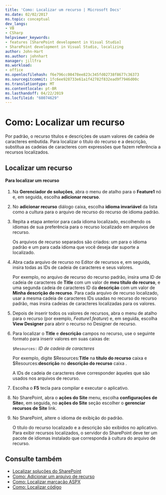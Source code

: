 ```yaml
---
title: 'Como: Localizar um recurso | Microsoft Docs'
ms.date: 02/02/2017
ms.topic: conceptual
dev_langs:
- VB
- CSharp
helpviewer_keywords:
- features [SharePoint development in Visual Studio]
- SharePoint development in Visual Studio, localizing
author: John-Hart
ms.author: johnhart
manager: jillfra
ms.workload:
- office
ms.openlocfilehash: f6e796cc00478ee823c345fd02738f8677c36373
ms.sourcegitcommit: 1fc6ee928733e61a1f42782f832ead9f7946d00c
ms.translationtype: MT
ms.contentlocale: pt-BR
ms.lasthandoff: 04/22/2019
ms.locfileid: "60074629"
---
```

# <a name="how-to-localize-a-feature"></a>Como: Localizar um recurso
  Por padrão, o recurso títulos e descrições de usam valores de cadeia de caracteres embutida. Para localizar o título do recurso e a descrição, substitua as cadeias de caracteres com expressões que fazem referência a recursos localizados.

## <a name="localize-a-feature"></a>Localizar um recurso

#### <a name="to-localize-a-feature"></a>Para localizar um recurso

1. Na **Gerenciador de soluções**, abra o menu de atalho para o **Feature1** nó e, em seguida, escolha **adicionar recurso**.

2. No **adicionar recurso** diálogo caixa, escolha **idioma invariável** da lista como a cultura para o arquivo de recurso do recurso de idioma padrão.

3. Repita a etapa anterior para cada idioma localizado, escolhendo os idiomas de sua preferência para o recurso localizado em arquivos de recurso.

     Os arquivos de recurso separados são criados: um para o idioma padrão e um para cada idioma que você deseja dar suporte a localizado.

4. Abra cada arquivo de recurso no Editor de recursos e, em seguida, insira todas as IDs de cadeia de caracteres e seus valores.

     Por exemplo, no arquivo de recurso do recurso padrão, insira uma ID de cadeia de caracteres de **Title** com um valor de **meu título do recurso**, e uma segunda cadeia de caracteres ID da **descrição** com um valor de **Minha descrição do recurso**. Para cada arquivo de recurso localizado, usar a mesma cadeia de caracteres IDs usadas no recurso do recurso padrão, mas insira cadeias de caracteres localizadas para os valores.

5. Depois de inserir todos os valores de recursos, abra o menu de atalho para o recurso (por exemplo, *Feature1.feature*) e, em seguida, escolha **View Designer** para abrir o recurso no Designer de recurso.

6. Para localizar o **Title** e **descrição** campos no recurso, use o seguinte formato para inserir valores em suas caixas de:

     `$Resources:` *ID de cadeia de caracteres*

     Por exemplo, digite $Resources:**Title** na **título do recurso** caixa e $Resources:**descrição** no **descrição do recurso** caixa .

     A IDs de cadeia de caracteres deve corresponder àqueles que são usados nos arquivos de recurso.

7. Escolha o **F5** tecla para compilar e executar o aplicativo.

8. No SharePoint, abra o **ações do Site** menu, escolha **configurações de Site**e, em seguida, no **ações do Site** seção escolher o **gerenciar recursos de Site** link.

9. No SharePoint, altere o idioma de exibição do padrão.

     O título do recurso localizado e a descrição são exibidos no aplicativo. Para exibir recursos localizados, o servidor do SharePoint deve ter um pacote de idiomas instalado que corresponda à cultura do arquivo de recurso.

## <a name="see-also"></a>Consulte também
- [Localizar soluções do SharePoint](../sharepoint/localizing-sharepoint-solutions.md)
- [Como: Adicionar um arquivo de recurso](../sharepoint/how-to-add-a-resource-file.md)
- [Como: Localizar marcação ASPX](../sharepoint/how-to-localize-aspx-markup.md)
- [Como: Localizar código](../sharepoint/how-to-localize-code.md)
